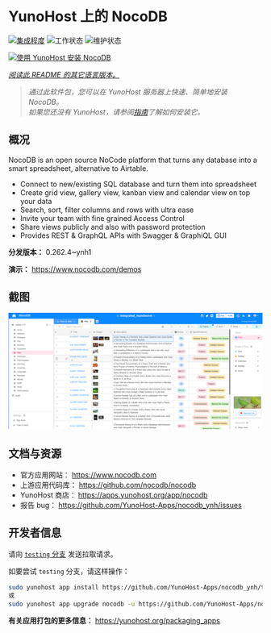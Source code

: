 <!--
注意：此 README 由 <https://github.com/YunoHost/apps/tree/master/tools/readme_generator> 自动生成
请勿手动编辑。
-->

# YunoHost 上的 NocoDB

[![集成程度](https://apps.yunohost.org/badge/integration/nocodb)](https://ci-apps.yunohost.org/ci/apps/nocodb/)
![工作状态](https://apps.yunohost.org/badge/state/nocodb)
![维护状态](https://apps.yunohost.org/badge/maintained/nocodb)

[![使用 YunoHost 安装 NocoDB](https://install-app.yunohost.org/install-with-yunohost.svg)](https://install-app.yunohost.org/?app=nocodb)

*[阅读此 README 的其它语言版本。](./ALL_README.md)*

> *通过此软件包，您可以在 YunoHost 服务器上快速、简单地安装 NocoDB。*  
> *如果您还没有 YunoHost，请参阅[指南](https://yunohost.org/install)了解如何安装它。*

## 概况

NocoDB is an open source NoCode platform that turns any database into a smart spreadsheet, alternative to Airtable.

* Connect to new/existing SQL database and turn them into spreadsheet
* Create grid view, gallery view, kanban view and calendar view on top your data
* Search, sort, filter columns and rows with ultra ease
* Invite your team with fine grained Access Control
* Share views publicly and also with password protection
* Provides REST & GraphQL APIs with Swagger & GraphiQL GUI


**分发版本：** 0.262.4~ynh1

**演示：** <https://www.nocodb.com/demos>

## 截图

![NocoDB 的截图](./doc/screenshots/screenshot.png)

## 文档与资源

- 官方应用网站： <https://www.nocodb.com>
- 上游应用代码库： <https://github.com/nocodb/nocodb>
- YunoHost 商店： <https://apps.yunohost.org/app/nocodb>
- 报告 bug： <https://github.com/YunoHost-Apps/nocodb_ynh/issues>

## 开发者信息

请向 [`testing` 分支](https://github.com/YunoHost-Apps/nocodb_ynh/tree/testing) 发送拉取请求。

如要尝试 `testing` 分支，请这样操作：

```bash
sudo yunohost app install https://github.com/YunoHost-Apps/nocodb_ynh/tree/testing --debug
或
sudo yunohost app upgrade nocodb -u https://github.com/YunoHost-Apps/nocodb_ynh/tree/testing --debug
```

**有关应用打包的更多信息：** <https://yunohost.org/packaging_apps>

